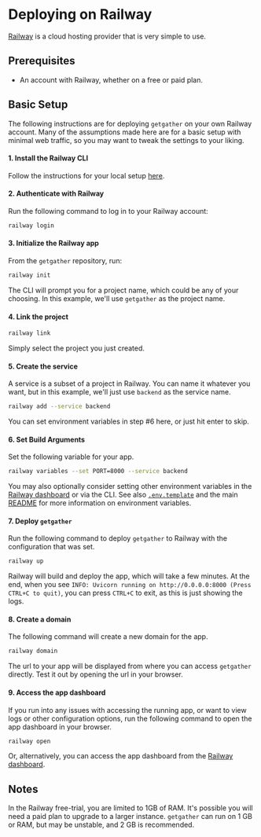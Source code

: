 # Deploying on Railway

[Railway](https://railway.app) is a cloud hosting provider that is very simple to use.

## Prerequisites

- An account with Railway, whether on a free or paid plan.

## Basic Setup

The following instructions are for deploying `getgather` on your own Railway account. Many of the assumptions made here are for a basic setup with minimal web traffic, so you may want to tweak the settings to your liking.

#### 1. Install the Railway CLI

Follow the instructions for your local setup [here](https://docs.railway.com/guides/cli).

#### 2. Authenticate with Railway

Run the following command to log in to your Railway account:

```bash
railway login
```

#### 3. Initialize the Railway app

From the `getgather` repository, run:

```bash
railway init
```

The CLI will prompt you for a project name, which could be any of your choosing. In this example, we'll use `getgather` as the project name.

#### 4. Link the project

```bash
railway link
```

Simply select the project you just created.

#### 5. Create the service

A service is a subset of a project in Railway. You can name it whatever you want, but in this example, we'll just use `backend` as the service name.

```bash
railway add --service backend
```

You can set environment variables in step #6 here, or just hit enter to skip.

#### 6. Set Build Arguments

Set the following variable for your app.

```bash
railway variables --set PORT=8000 --service backend
```

You may also optionally consider setting other environment variables in the [Railway dashboard](https://railway.app/dashboard) or via the CLI. See also [`.env.template`](../.env.template) and the main [README](../README.md) for more information on environment variables.

#### 7. Deploy `getgather`

Run the following command to deploy `getgather` to Railway with the configuration that was set.

```bash
railway up
```

Railway will build and deploy the app, which will take a few minutes. At the end, when you see `INFO: Uvicorn running on http://0.0.0.0:8000 (Press CTRL+C to quit)`, you can press `CTRL+C` to exit, as this is just showing the logs.

#### 8. Create a domain

The following command will create a new domain for the app.

```bash
railway domain
```

The url to your app will be displayed from where you can access `getgather` directly. Test it out by opening the url in your browser.

#### 9. Access the app dashboard

If you run into any issues with accessing the running app, or want to view logs or other configuration options, run the following command to open the app dashboard in your browser.

```bash
railway open
```

Or, alternatively, you can access the app dashboard from the [Railway dashboard](https://railway.app/dashboard).

## Notes

In the Railway free-trial, you are limited to 1GB of RAM. It's possible you will need a paid plan to upgrade to a larger instance. `getgather` can run on 1 GB or RAM, but may be unstable, and 2 GB is recommended.
